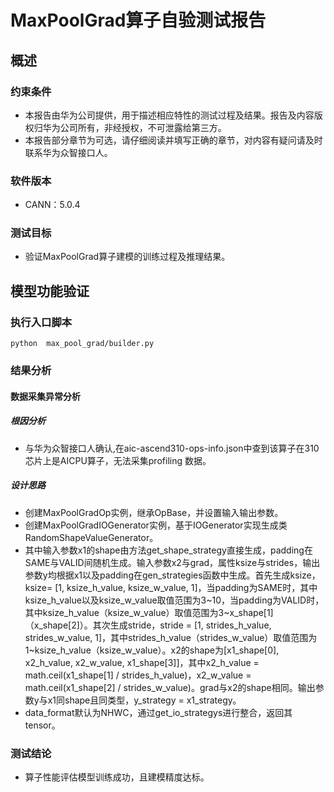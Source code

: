 # MaxPoolGrad算子自验测试报告

## 概述
### 约束条件
+ 本报告由华为公司提供，用于描述相应特性的测试过程及结果。报告及内容版权归华为公司所有，非经授权，不可泄露给第三方。
+ 本报告部分章节为可选，请仔细阅读并填写正确的章节，对内容有疑问请及时联系华为众智接口人。
### 软件版本
+ CANN：5.0.4
### 测试目标
+ 验证MaxPoolGrad算子建模的训练过程及推理结果。
## 模型功能验证
### 执行入口脚本
`python  max_pool_grad/builder.py`

### 结果分析

#### 数据采集异常分析

##### 根因分析

+ 与华为众智接口人确认,在aic-ascend310-ops-info.json中查到该算子在310芯片上是AICPU算子，无法采集profiling 数据。

##### 设计思路

+ 创建MaxPoolGradOp实例，继承OpBase，并设置输入输出参数。
+ 创建MaxPoolGradIOGenerator实例，基于IOGenerator实现生成类RandomShapeValueGenerator。
+ 其中输入参数x1的shape由方法get_shape_strategy直接生成，padding在SAME与VALID间随机生成。输入参数x2与grad，属性ksize与strides，输出参数y均根据x1以及padding在gen_strategies函数中生成。首先生成ksize，ksize= [1, ksize_h_value, ksize_w_value, 1]，当padding为SAME时，其中ksize_h_value以及ksize_w_value取值范围为3~10，当padding为VALID时，其中ksize_h_value（ksize_w_value）取值范围为3~x_shape[1]（x_shape[2]）。其次生成stride，stride = [1, strides_h_value, strides_w_value, 1]，其中strides_h_value（strides_w_value）取值范围为1~ksize_h_value（ksize_w_value）。x2的shape为[x1_shape[0], x2_h_value, x2_w_value, x1_shape[3]]，其中x2_h_value = math.ceil(x1_shape[1] / strides_h_value)，x2_w_value = math.ceil(x1_shape[2] / strides_w_value)。grad与x2的shape相同。输出参数y与x1同shape且同类型，y_strategy = x1_strategy。
+ data_format默认为NHWC，通过get_io_strategys进行整合，返回其tensor。

### 测试结论
+ 算子性能评估模型训练成功，且建模精度达标。